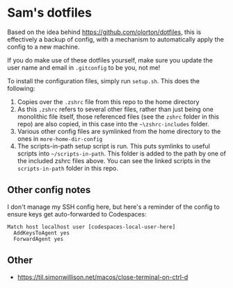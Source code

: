 # Sam's dotfiles

Based on the idea behind https://github.com/olorton/dotfiles, this is effectively a backup of config, with a mechanism to automatically apply the config to a new machine.

If you do make use of these dotfiles yourself, make sure you update the user name and email in `.gitconfig` to be you, not me!

To install the configuration files, simply run `setup.sh`.  This does the following:

1. Copies over the `.zshrc` file from this repo to the home directory
2. As this `.zshrc` refers to several other files, rather than just being one monolithic file itself, those referenced files (see the `zshrc` folder in this repo) are also copied, in this case into the `~\zshrc-includes` folder.
3. Various other config files are symlinked from the home directory to the ones in `more-home-dir-config`
4. The scripts-in-path setup script is run.  This puts symlinks to useful scripts into `~/scripts-in-path`.  This folder is added to the path by one of the included zshrc files above.  You can see the linked scripts in the `scripts-in-path` folder in this repo.

## Other config notes

I don't manage my SSH config here, but here's a reminder of the config to ensure keys get auto-forwarded to Codespaces:

```text
Match host localhost user [codespaces-local-user-here]
  AddKeysToAgent yes
  ForwardAgent yes
```

## Other

- https://til.simonwillison.net/macos/close-terminal-on-ctrl-d
